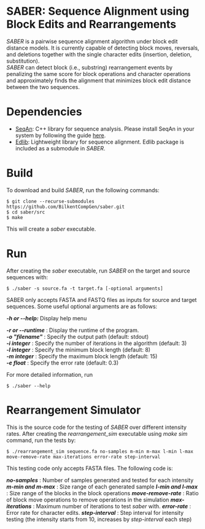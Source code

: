 # SABER: Sequence Alignment using Block Edits and Rearrangements
_SABER_ is a pairwise sequence alignment algorithm under block edit distance models. It is currently capable of detecting block moves, reversals, and deletions together with the single character edits (insertion, deletion, substitution).    
_SABER_ can detect block (i.e., substring) rearrangement events by penalizing the same score for block operations and character operations and approximately finds the alignment that minimizes block edit distance between the two sequences.   
 
# Dependencies
* [SeqAn](https://www.seqan.de/): C++ library for sequence analysis. Please install SeqAn in your system by following the guide [here](https://seqan.readthedocs.io/en/master/Infrastructure/Use/Install.html#native-package-management).
* [Edlib](https://martinsos.github.io/edlib/): Lightweight library for sequence alignment. Edlib package is included as a submodule in _SABER_.
 
# Build

To download and build _SABER_, run the following commands:     

```
$ git clone --recurse-submodules https://github.com/BilkentCompGen/saber.git
$ cd saber/src    
$ make   
```
This will create a _saber_ executable.

# Run

After creating the _saber_ executable, run _SABER_ on the target and source sequences with:   
```
$ ./saber -s source.fa -t target.fa [-optional arguments]
```
SABER only accepts FASTA and FASTQ files as inputs for source and target sequences.
Some useful optional arguments are as follows:    

***-h or --help:*** Display help menu      

***-r or --runtime*** : Display the runtime of the program.     
***-o "filename"***   : Specify the output path (default: stdout)     
***-i _integer_***    : Specify the number of iterations in the algorithm (default: 3)      
***-l _integer_***    : Specify the minimum block length (default: 8)       
***-m _integer_***    : Specify the maximum block length (default: 15)       
***-e _float_***      : Specify the error rate (default: 0.3)        

For more detailed information, run
```
$ ./saber --help
```

# Rearrangement Simulator

This is the source code for the testing of _SABER_ over different intensity rates. After creating the _rearrangement\_sim_ executable using _make sim_ command, run the tests by:

```
$ ./rearrangement_sim sequence.fa no-samples m-min m-max l-min l-max move-remove-rate max-iterations error-rate step-interval
```

This testing code only accepts FASTA files. The following code is:

***no-samples***        : Number of samples generated and tested for each intensity
***m-min and m-max***   : Size range of each generated sample
***l-min and l-max***   : Size range of the blocks in the block operations
***move-remove-rate***  : Ratio of block move operations to remove operations in the simulation
***max-iterations***    : Maximum number of iterations to test _saber_ with.
***error-rate***        : Error rate for character edits.
***step-interval***     : Step interval for intensity testing (the intensity starts from 10, increases by _step-interval_ each step)

